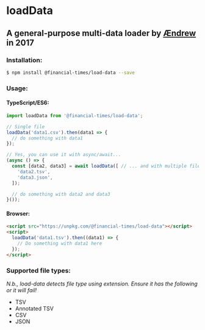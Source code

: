# loadData
## A general-purpose multi-data loader by [Ændrew][1] in 2017

### Installation:

```bash
$ npm install @financial-times/load-data --save
```

### Usage:

#### TypeScript/ES6:

```javascript
import loadData from '@financial-times/load-data';

// Single file
loadData('data1.csv').then(data1 => {
  // do something with data1
});

// Yes, you can use it with async/await...
(async () => {
  const [data2, data3] = await loadData([ // ... and with multiple files
    'data2.tsv',
    'data3.json',
  ]);

  // do something with data2 and data3
}());
```

#### Browser:

```html
<script src="https://unpkg.com/@financial-times/load-data"></script>
<script>
  loadData('data1.tsv').then((data1) => {
    // Do something with data1 here
  });
</script>
```

### Supported file types:
*N.b., load-data detects file type using extension. Ensure it has the following or it will fail!*

* TSV
* Annotated TSV
* CSV
* JSON

[1]: https://www.github.com/aendrew
